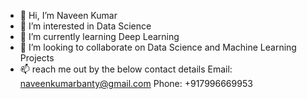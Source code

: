 - 👋 Hi, I’m Naveen Kumar
- 👀 I’m interested in Data Science 
- 🌱 I’m currently learning Deep Learning 
- 💞️ I’m looking to collaborate on Data Science and Machine Learning Projects 
- 📫 reach me out by the below contact details 
Email: naveenkumarbanty@gmail.com
Phone: +917996669953

<!---
naveenbanty/naveenbanty is a ✨ special ✨ repository because its `README.md` (this file) appears on your GitHub profile.
You can click the Preview link to take a look at your changes.
--->
